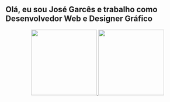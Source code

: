 ## Olá, eu sou José Garcês e trabalho como Desenvolvedor Web e Designer Gráfico
<div align="center">
  <a href="https://github.com/rafaballerini">
  <img height="180em" src="https://github-readme-stats.vercel.app/api/top-langs/?username=jgar6z&layout=compact&theme=github_dark"/>
  <img height="180em" src="https://github-readme-stats.vercel.app/api?username=jgar6z&show_icons=true&theme=github_dark"/>
</div>
